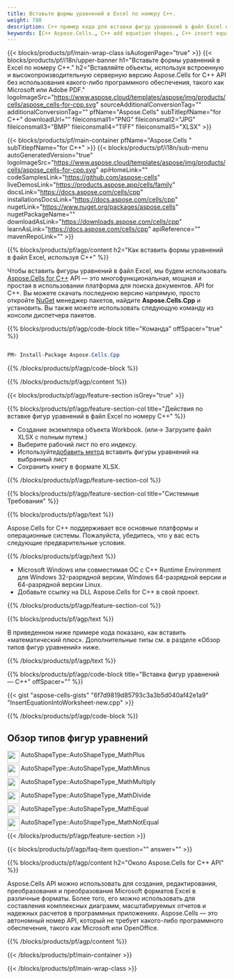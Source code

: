 ```yaml
---
title: Вставьте формы уравнений в Excel по номеру C++.
weight: 780
description: C++ пример кода для вставки фигур уравнений в файл Excel в среде выполнения C++ для 32-разрядной версии Windows, 64-разрядной версии Windows и 64-разрядной версии Linux.
keywords: [C++ Aspose.Cells., C++ add equation shapes., C++ insert equation shapes., C++ create equation shapes]
---
```

{{< blocks/products/pf/main-wrap-class isAutogenPage="true" >}}
{{< blocks/products/pf/i18n/upper-banner h1="Вставьте формы уравнений в Excel по номеру C++." h2="Вставляйте объекты, используя встроенную и высокопроизводительную серверную версию Aspose.Cells for C++ API без использования какого-либо программного обеспечения, такого как Microsoft или Adobe PDF." logoImageSrc="https://www.aspose.cloud/templates/aspose/img/products/cells/aspose_cells-for-cpp.svg" sourceAdditionalConversionTag="" additionalConversionTag="" pfName="Aspose.Cells" subTitlepfName="for C++" downloadUrl="" fileiconsmall1="PNG" fileiconsmall2="JPG" fileiconsmall3="BMP" fileiconsmall4="TIFF" fileiconsmall5="XLSX" >}}

{{< blocks/products/pf/main-container pfName="Aspose.Cells " subTitlepfName="for C++" >}}
{{< blocks/products/pf/i18n/sub-menu autoGeneratedVersion="true" logoImageSrc="https://www.aspose.cloud/templates/aspose/img/products/cells/aspose_cells-for-cpp.svg" apiHomeLink="" codeSamplesLink="https://github.com/aspose-cells" liveDemosLink="https://products.aspose.app/cells/family" docsLink="https://docs.aspose.com/cells/cpp" installationsDocsLink="https://docs.aspose.com/cells/cpp" nugetLink="https://www.nuget.org/packages/aspose.cells" nugetPackageName="" downloadAsLink="https://downloads.aspose.com/cells/cpp" learnAsLink="https://docs.aspose.com/cells/cpp" apiReference="" mavenRepoLink="" >}}

{{% blocks/products/pf/agp/content h2="Как вставить формы уравнений в файл Excel, используя C++" %}}

 Чтобы вставить фигуры уравнений в файл Excel, мы будем использовать
 [Aspose.Cells for C++](https://products.aspose.com/cells/cpp) 
API — это многофункциональная, мощная и простая в использовании платформа для поиска документов. API for C++. Вы можете скачать последнюю версию напрямую, просто откройте
 [NuGet](https://www.nuget.org/packages/aspose.cells) 
 менеджер пакетов, найдите
 **Aspose.Cells.Cpp** 
 и установить. Вы также можете использовать следующую команду из консоли диспетчера пакетов.

{{% blocks/products/pf/agp/code-block title="Команда" offSpacer="true" %}}

```cs

PM> Install-Package Aspose.Cells.Cpp

```

{{% /blocks/products/pf/agp/code-block %}}

{{% /blocks/products/pf/agp/content %}}

{{< blocks/products/pf/agp/feature-section isGrey="true" >}}

{{% blocks/products/pf/agp/feature-section-col title="Действия по вставке фигур уравнений в файл Excel по номеру C++" %}}

+ Создание экземпляра объекта Workbook. (или-> Загрузите файл XLSX с полным путем.)
+ Выберите рабочий лист по его индексу.
 + Используйте[добавить метод](https://reference.aspose.com/cells/cpp/aspose.cells.drawing/shapecollection/addautoshape/) вставить фигуры уравнений на выбранный лист
+ Сохранить книгу в формате XLSX.

{{% /blocks/products/pf/agp/feature-section-col %}}

{{% blocks/products/pf/agp/feature-section-col title="Системные Требования" %}}

{{% blocks/products/pf/agp/text %}}

 Aspose.Cells for C++ поддерживает все основные платформы и операционные системы. Пожалуйста, убедитесь, что у вас есть следующие предварительные условия.

{{% /blocks/products/pf/agp/text %}}

-  Microsoft Windows или совместимая ОС с C++ Runtime Environment для Windows 32-разрядной версии, Windows 64-разрядной версии и 64-разрядной версии Linux.
-  Добавьте ссылку на DLL Aspose.Cells for C++ в свой проект.

{{% /blocks/products/pf/agp/feature-section-col %}}

{{% blocks/products/pf/agp/text %}}

В приведенном ниже примере кода показано, как вставить «математический плюс». Дополнительные типы см. в разделе «Обзор типов фигур уравнений» ниже.

{{% /blocks/products/pf/agp/text %}}

{{% blocks/products/pf/agp/code-block title="Вставка фигур уравнений — C++" offSpacer="" %}}

{{< gist "aspose-cells-gists" "6f7d9819d85793c3a3b5d040af42e1a9" "InsertEquationIntoWorksheet-new.cpp" >}}

{{% /blocks/products/pf/agp/code-block %}}

<div class="container-fluid features-section bg-gray">
 <a class="anchor" id="features" name="features">
 </a>
 <div class="row">
  <div class="container">
   <h2 class="pr-ft">
 Обзор типов фигур уравнений
   </h2>
   <div class="col-lg-4">
    <img src="/cells/net/shapes/insert-equation-shapes-to-excel/plus.png" align="left" width="28" height="28">
    <p class="col-lg-10">
 AutoShapeType::AutoShapeType_MathPlus
    </p>
   </div>
   <div class="col-lg-4">
    <img src="/cells/net/shapes/insert-equation-shapes-to-excel/minus.png" align="left" width="28" height="28">
    <p class="col-lg-10">
 AutoShapeType::AutoShapeType_MathMinus
    </p>
   </div>
   <div class="col-lg-4">
    <img src="/cells/net/shapes/insert-equation-shapes-to-excel/multiplication.png" align="left" width="28" height="28">
    <p class="col-lg-10">
 AutoShapeType::AutoShapeType_MathMultiply
    </p>
   </div>
   <div class="col-lg-4">
    <img src="/cells/net/shapes/insert-equation-shapes-to-excel/division.png" align="left" width="28" height="28">
    <p class="col-lg-10">
 AutoShapeType::AutoShapeType_MathDivide
    </p>
   </div>
   <div class="col-lg-4">
    <img src="/cells/net/shapes/insert-equation-shapes-to-excel/equals.png" align="left" width="28" height="28">
    <p class="col-lg-10">
 AutoShapeType::AutoShapeType_MathEqual
    </p>
   </div>
   <div class="col-lg-4">
    <img src="/cells/net/shapes/insert-equation-shapes-to-excel/not_equal.png" align="left" width="28" height="28">
    <p class="col-lg-10">
 AutoShapeType::AutoShapeType_MathNotEqual
    </p>
   </div>
  </div>
 </div>
</div>

{{< /blocks/products/pf/agp/feature-section >}}

{{< blocks/products/pf/agp/faq-item question="" answer="" >}}


{{% blocks/products/pf/agp/content h2="Около Aspose.Cells for C++ API" %}}

Aspose.Cells API можно использовать для создания, редактирования, преобразования и преобразования Microsoft форматов Excel в различные форматы. Более того, его можно использовать для составления комплексных диаграмм, масштабируемых отчетов и надежных расчетов в программных приложениях. Aspose.Cells — это автономный номер API, который не требует какого-либо программного обеспечения, такого как Microsoft или OpenOffice.

{{% /blocks/products/pf/agp/content %}}


{{< /blocks/products/pf/main-container >}}
    
{{< /blocks/products/pf/main-wrap-class >}}
